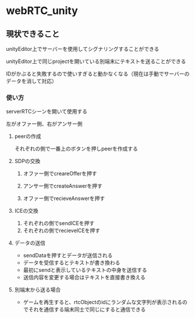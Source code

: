 # webRTC_unity

## 現状できること

unityEditor上でサーバーを使用してシグナリングすることができる

unityEditor上で同じprojectを開いている別端末にテキストを送ることができる

IDがかぶると失敗するので使いすぎると動かなくなる（現在は手動でサーバーのデータを消して対応）

### 使い方

serverRTCシーンを開いて使用する

左がオファー側、右がアンサー側

1. peerの作成

    それぞれの側で一番上のボタンを押しpeerを作成する
  
2. SDPの交換

    1. オファー側でcreareOfferを押す
  
    2. アンサー側でcreateAnswerを押す
  
    3. オファー側でrecieveAnswerを押す
    
3. ICEの交換

    1. それぞれの側でsendICEを押す
    2. それぞれの側でrecieveICEを押す
    
4. データの送信
    - sendDataを押すとデータが送信される
    - データを受信するとテキストが書き換わる
    - 最初にsendと表示しているテキストの中身を送信する
    - 送信内容を変更する場合はテキストを直接書き換える
    
5. 別端末から送る場合
    - ゲームを再生すると、rtcObjectのidにランダムな文字列が表示されるのでそれを通信する端末同士で同じにすると通信できる
